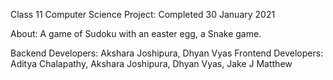 Class 11 Computer Science Project: Completed 30 January 2021

About: A game of Sudoku with an easter egg, a Snake game.

Backend Developers: Akshara Joshipura, Dhyan Vyas
Frontend Developers: Aditya Chalapathy, Akshara Joshipura, Dhyan Vyas, Jake J Matthew